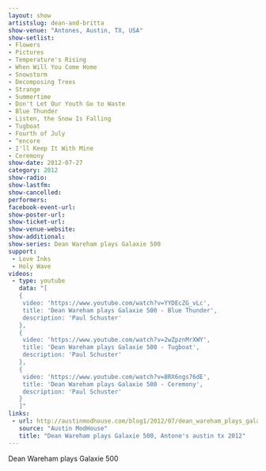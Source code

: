 ```yaml
---
layout: show
artistslug: dean-and-britta
show-venue: "Antones, Austin, TX, USA"
show-setlist: 
- Flowers
- Pictures
- Temperature's Rising
- When Will You Come Home
- Snowstorm
- Decomposing Trees
- Strange
- Summertime
- Don't Let Our Youth Go to Waste
- Blue Thunder
- Listen, the Snow Is Falling
- Tugboat
- Fourth of July
- ^encore
- I'll Keep It With Mine
- Ceremony
show-date: 2012-07-27
category: 2012
show-radio: 
show-lastfm: 
show-cancelled: 
performers: 
facebook-event-url: 
show-poster-url: 
show-ticket-url: 
show-venue-website: 
show-additional:
show-series: Dean Wareham plays Galaxie 500
support:
 - Love Inks
 - Holy Wave
videos:
 - type: youtube
   data: "[
   {
    video: 'https://www.youtube.com/watch?v=YYDEcZG_vLc',
    title: 'Dean Wareham plays Galaxie 500 - Blue Thunder',
    description: 'Paul Schuster'
   },
   {
    video: 'https://www.youtube.com/watch?v=2wZpznMrXWY',
    title: 'Dean Wareham plays Galaxie 500 - Tugboat',
    description: 'Paul Schuster'
   },   
   {
    video: 'https://www.youtube.com/watch?v=8RX6ngs76dE',
    title: 'Dean Wareham plays Galaxie 500 - Ceremony',
    description: 'Paul Schuster'
   }
   ]"
links:
 - url: http://austinmodhouse.com/blog1/2012/07/dean_wareham_plays_galaxie_500.html
   source: "Austin ModHouse"
   title: "Dean Wareham plays Galaxie 500, Antone's austin tx 2012"
---
```


Dean Wareham plays Galaxie 500
